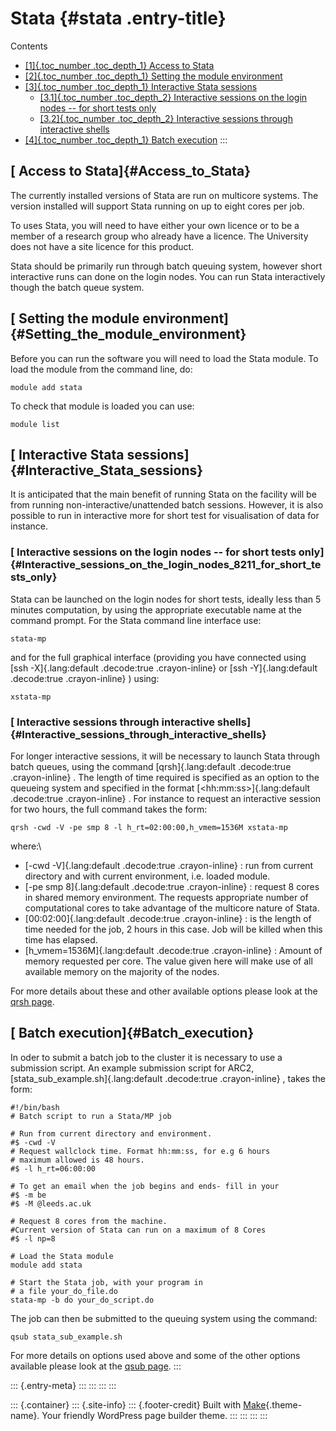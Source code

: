 Stata {#stata .entry-title}
=====

Contents

-   [[1]{.toc_number .toc_depth_1} Access to Stata](#Access_to_Stata)
-   [[2]{.toc_number .toc_depth_1} Setting the module
    environment](#Setting_the_module_environment)
-   [[3]{.toc_number .toc_depth_1} Interactive Stata
    sessions](#Interactive_Stata_sessions)
    -   [[3.1]{.toc_number .toc_depth_2} Interactive sessions on the
        login nodes -- for short tests
        only](#Interactive_sessions_on_the_login_nodes_8211_for_short_tests_only)
    -   [[3.2]{.toc_number .toc_depth_2} Interactive sessions through
        interactive
        shells](#Interactive_sessions_through_interactive_shells)
-   [[4]{.toc_number .toc_depth_1} Batch execution](#Batch_execution)
:::

[ Access to Stata]{#Access_to_Stata}
------------------------------------

The currently installed versions of Stata are run on multicore systems.
The version installed will support Stata running on up to eight cores
per job.

To uses Stata, you will need to have either your own licence or to be a
member of a research group who already have a licence. The University
does not have a site licence for this product.

Stata should be primarily run through batch queuing system, however
short interactive runs can done on the login nodes. You can run Stata
interactively though the batch queue system.

[ Setting the module environment]{#Setting_the_module_environment}
------------------------------------------------------------------

Before you can run the software you will need to load the Stata module.
To load the module from the command line, do:

    module add stata

To check that module is loaded you can use:

    module list

[ Interactive Stata sessions]{#Interactive_Stata_sessions}
----------------------------------------------------------

It is anticipated that the main benefit of running Stata on the facility
will be from running non-interactive/unattended batch sessions. However,
it is also possible to run in interactive more for short test for
visualisation of data for instance.

### [ Interactive sessions on the login nodes -- for short tests only]{#Interactive_sessions_on_the_login_nodes_8211_for_short_tests_only}

Stata can be launched on the login nodes for short tests, ideally less
than 5 minutes computation, by using the appropriate executable name at
the command prompt. For the Stata command line interface use:

    stata-mp

and for the full graphical interface (providing you have connected using
[ssh -X]{.lang:default .decode:true .crayon-inline} or [ssh
-Y]{.lang:default .decode:true .crayon-inline} ) using:

    xstata-mp

### [ Interactive sessions through interactive shells]{#Interactive_sessions_through_interactive_shells}

For longer interactive sessions, it will be necessary to launch Stata
through batch queues, using the command [qrsh]{.lang:default
.decode:true .crayon-inline} . The length of time required is specified
as an option to the queueing system and specified in the format
[\<hh:mm:ss\>]{.lang:default .decode:true .crayon-inline} . For instance
to request an interactive session for two hours, the full command takes
the form:

    qrsh -cwd -V -pe smp 8 -l h_rt=02:00:00,h_vmem=1536M xstata-mp

where:\

-   [-cwd -V]{.lang:default .decode:true .crayon-inline} : run from
    current directory and with current environment, i.e. loaded module.
-   [-pe smp 8]{.lang:default .decode:true .crayon-inline} : request 8
    cores in shared memory environment. The requests appropriate number
    of computational cores to take advantage of the multicore nature of
    Stata.
-   [00:02:00]{.lang:default .decode:true .crayon-inline} : is the
    length of time needed for the job, 2 hours in this case. Job will be
    killed when this time has elapsed.
-   [h\_vmem=1536M]{.lang:default .decode:true .crayon-inline} : Amount
    of memory requested per core. The value given here will make use of
    all available memory on the majority of the nodes.

For more details about these and other available options please look at
the [qrsh
page](https://arc.leeds.ac.uk/using-the-systems/why-have-a-scheduler/advanced-sge-running-interactive-jobs-using-qrsh/).

[ Batch execution]{#Batch_execution}
------------------------------------

In oder to submit a batch job to the cluster it is necessary to use a
submission script. An example submission script for ARC2,
[stata\_sub\_example.sh]{.lang:default .decode:true .crayon-inline} ,
takes the form:

    #!/bin/bash
    # Batch script to run a Stata/MP job

    # Run from current directory and environment.
    #$ -cwd -V
    # Request wallclock time. Format hh:mm:ss, for e.g 6 hours
    # maximum allowed is 48 hours.
    #$ -l h_rt=06:00:00

    # To get an email when the job begins and ends- fill in your 
    #$ -m be
    #$ -M @leeds.ac.uk

    # Request 8 cores from the machine. 
    #Current version of Stata can run on a maximum of 8 Cores
    #$ -l np=8

    # Load the Stata module
    module add stata

    # Start the Stata job, with your program in
    # a file your_do_file.do
    stata-mp -b do your_do_script.do

The job can then be submitted to the queuing system using the command:

    qsub stata_sub_example.sh

For more details on options used above and some of the other options
available please look at the [qsub
page](https://arc.leeds.ac.uk/using-the-systems/why-have-a-scheduler/qsub-qrsh-usage/).
:::

::: {.entry-meta}
:::
:::
:::
:::

::: {.container}
::: {.site-info}
::: {.footer-credit}
Built with [Make](https://thethemefoundry.com/make/){.theme-name}. Your
friendly WordPress page builder theme.
:::
:::
:::
:::
